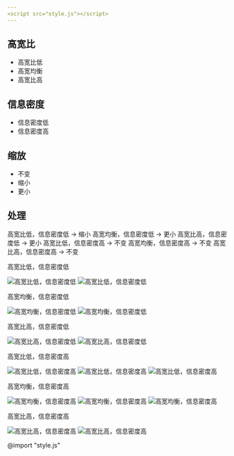 ```yaml
---
<script src="style.js"></script>
---
```



## 高宽比

- 高宽比低
- 高宽均衡
- 高宽比高


## 信息密度

- 信息密度低
- 信息密度高

## 缩放

- 不变
- 缩小
- 更小

## 处理

高宽比低，信息密度低 -> 缩小
高宽均衡，信息密度低 -> 更小
高宽比高，信息密度低 -> 更小
高宽比低，信息密度高 -> 不变
高宽均衡，信息密度高 -> 不变
高宽比高，信息密度高 -> 不变

高宽比低，信息密度低

![高宽比低，信息密度低](PasteImage/2023-03-23-12-11-33.png)
![高宽比低，信息密度低](PasteImage/2023-03-23-12-12-41.png)

高宽均衡，信息密度低

![高宽均衡，信息密度低](PasteImage/2023-03-23-11-36-48.png)
![高宽均衡，信息密度低](PasteImage/2023-03-23-12-15-35.png)

高宽比高，信息密度低

![高宽比高，信息密度低](PasteImage/2023-03-23-11-39-13.png)
![高宽比高，信息密度低](PasteImage/2023-03-23-12-20-58.png)

高宽比低，信息密度高

![高宽比低，信息密度高](PasteImage/2023-03-23-12-14-48.png)
![高宽比低，信息密度高](PasteImage/2023-03-23-12-17-49.png)
![高宽比低，信息密度高](PasteImage/2023-03-23-12-18-40.png)

高宽均衡，信息密度高

![高宽均衡，信息密度高](PasteImage/2023-03-23-12-16-16.png)
![高宽均衡，信息密度高](PasteImage/2023-03-23-12-17-01.png)
![高宽均衡，信息密度高](PasteImage/2023-03-23-12-18-59.png)

高宽比高，信息密度高

![高宽比高，信息密度高](PasteImage/2023-03-23-11-40-24.png)
![高宽比高，信息密度高](PasteImage/2023-03-23-12-13-54.png)




@import "style.js"